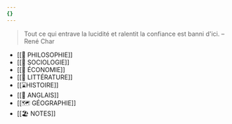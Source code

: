 ```yaml
---
{}
---
```


> Tout ce qui entrave la lucidité et ralentit la confiance est banni d'ici. 
> – René Char 

-  [[💭 PHILOSOPHIE]]
- [[🌆 SOCIOLOGIE]]
- [[🏦 ÉCONOMIE]]
- [[📖 LITTÉRATURE]]
- [[⌛HISTOIRE]]
- [[💂 ANGLAIS]]
- [[🗺️ GÉOGRAPHIE]] 
- [[🏖️ NOTES]] 








